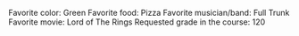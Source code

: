 Favorite color: Green 
Favorite food: Pizza
Favorite musician/band: Full Trunk 
Favorite movie: Lord of The Rings
Requested grade in the course: 120
